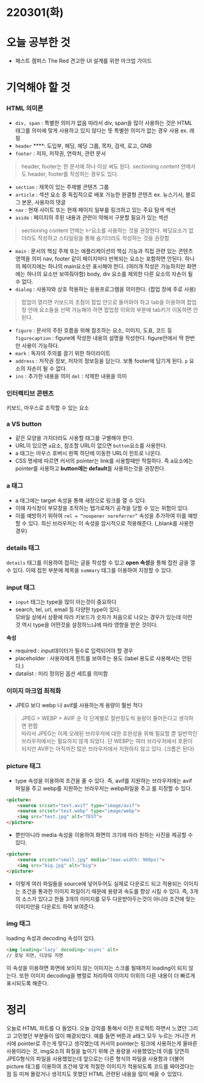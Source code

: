 # 220301(화)

# 오늘 공부한 것

- 패스트 캠퍼스 The Red 견고한 UI 설계를 위한 마크업 가이드

# 기억해야 할 것

### HTML 의미론

- `div, span` : 특별한 의미가 없음 
따라서 div, span을 많이 사용하는 것은 HTML 태그를 의미에 맞게 사용하고 있지 않다는 뜻
특별한 의미가 없는 경우 사용 ex. 래핑
- `header` ****: 도입부, 헤딩, 헤딩 그룹, 목차, 검색, 로고, GNB
- `footer` : 저자, 저작권, 연락처, 관련 문서

> header, footer는 한 문서에 하나 이상 써도 된다.
sectioning content 안에서도 header, footer를 작성하는 경우도 있다.
> 
- `section` : 제목이 있는 주제별 콘텐츠 그룹
- `article` : 섹션 요소 중 독립적으로 배포 가능한 완결형 콘텐츠 ex. 뉴스기사, 블로그 본문, 사용자의 댓글
- `nav` : 현재 사이트 또는 현재 페이지 일부를 링크하고 있는 주요 탐색 섹션
- `aside` : 페이지의 주된 내용과 관련이 약해서 구분할 필요가 있는 섹션

> sectioning content 안에는 `h*`요소를 사용하는 것을 권장한다. 
헤딩요소가 없더라도 작성하고 스타일링을 통해 숨기더라도 작성하는 것을 권장함
> 
- `main` : 문서의 핵심 주제 또는 애플리케이션의 핵심 기능과 직접 관련 있는 콘텐츠 영역을 의미 
nav, footer 같이 페이지마다 반복되는 요소는 포함하면 안된다. 
하나의 페이지에는 하나의 main요소만 표시해야 한다. (여러개 작성은 가능하지만 화면에는 하나의 요소만 보여줘야함)
body, div 요소를 제외한 다른 요소의 자손이 될 수 없다.
- `dialog` : 사용자와 상호 작용하는 응용프로그램을 의미한다. (팝업 창에 주로 사용)

> 팝업이 열리면 키보드의 초점이 팝업 안으로 들어와야 하고 tab을 이용하여 팝업 창 안에 요소들을 선택 가능해야 하면 팝업창 이외의 부분에 tab키가 이동하면 안된다.
> 
- `figure` :  문서의 주된 흐름을 위해 참조하는 요소, 이미지, 도표, 코드 등
`figurecaption` : figure에 작성한 내용의 설명을 작성한다. 
figure안에서 딱 한번만 사용이 가능하다.
- `mark` : 독자의 주의를 끌기 위한 하이라이트
- `address` : 저작권 정보, 저자의 정보등을 담는다. 보통 footer에 담기게 된다. 
`p` 요소의 자손이 될 수 없다.
- `ins` : 추가한 내용을 의미
`del` : 삭제한 내용을 의미

### 인터렉티브 콘텐츠

키보드, 마우스로 조작할 수 있는 요소 

### a VS button

- 같은 모양을 가지더라도 사용할 태그를 구별해야 한다.
- URL이 있으면 `a`요소, 참조할 URL이 없으면 `button`요소를 사용한다.
- a 태그는 마우스 호버시 왼쪽 하단에 이동한 URL이 힌트로 나온다.
- CSS 명세에 따르면 커서의 pointer는 link를 사용할때만 적절하다. 즉 a요소에는 pointer를 사용하고 **button에는 default**를 사용하는것을 권장한다.

### a 태그

- a 태그에는 target 속성을 통해 새창으로 링크를 열 수 있다.
- 이때 자식창이 부모창을 조작하는 탭가로채기 공격을 당할 수 있는 위험이 있다.
- 이를 예방하기 위하여 `rel = “noopener noreferrer”` 속성을 추가하여 이를 예방 할 수 있다. 
최신 브라우저는 이 속성을 암시적으로 적용해준다. (_blank를 사용한 경우)

### details 태그

`details` 태그를 이용하여 접히는 글을 작성할 수 있고 **open 속성**을 통해 접힌 글을 열 수 있다.
이때 접힌 부분에 제목을 `summary` 태그를 이용하여 지정할 수 있다. 

### input 태그

- `input` 태그는 type을 많이 아는것이 중요하다
- search, tel, url, email 등 다양한 type이 있다.  
모바일 상에서 상황에 따라 키보드가 숫자가 처음으로 나오는 경우가 있는데 이런 것 역시 type을 어떤것을 설정하느냐에 따라 영향을 받은 것이다.

**속성**

- required : input데이터가 필수로 입력되어야 할 경우
- placeholder : 사용자에게 힌트를 보여주는 용도 (label 용도로 사용해서는 안된다.)
- datalist : 미리 정의된 옵션 세트를 의미함

### 이미지 마크업 최적화

- JPEG 보다 webp 나 avif를 사용하는게 용량이 훨씬 적다

> JPEG > WEBP > AVIF 순 각 단계별로 절반정도씩 용량이 줄어든다고 생각하면 편함  
따라서 JPEG는 이제 오래된 브라우저에 대한 호완성을 위해 필요할 뿐 일반적인 브라우저에서는 필요하지 않게 되었다. 
단 WEBP는 여러 브라우저에서 호환이 되지만 AVIF는 아직까진 많은 브라우저에서 지원하지 않고 있다. (크롬은 된다)
> 

### picture 태그

- type 속성을 이용하여 조건을 줄 수 있다.
즉, avif를 지원하는 브라우저에는 avif 파일을 주고 webp를 지원하는 브라우저는 webp파일을 주고 를 지정할 수 있다.

```html
<picture>
	<source srcset="test.avif" type="image/avif">
	<source srcset="test.webp" type="image/webp">
	<img src="test.jpg" alt="TEST">
</picture>
```

- 뿐만아니라 media 속성을 이용하여 화면의 크기에 따라 원하는 사진을 제공할 수 있다.

```html
<picture>
	<source srcset="small.jpg" media="(max-width: 960px)">
	<img src="big.jpg" alt="big">
</picture>
```

- 이렇게 여러 파일들을 source에 넣어두어도 실제로 다운로드 되고 적용되는 이미지는 조건을 통과한 이미지 파일이기 때문에 용량과 속도를 향상 시킬 수 있다. 
즉, 3개의 소스가 있다고 한들 3개의 이미지를 모두 다운받아두는것이 아니라 조건에 맞는 이미지만을 다운로드 하여 보여준다.

### img 태그

loading 속성과 decoding 속성이 있다. 

```html
<img loading='lazy' decoding='async' alt>
// 로딩 지연, 디코딩 지연
```

이 속성을 이용하면 화면에 보이지 않는 이미지는 스크롤 될때까지 loading이 되지 않는다. 
또한 이미지 decoding을 병렬로 처리하여 이미지 이외의 다른 내용이 더 빠르게 표시되도록 해준다.

# 정리

오늘로 HTML 파트를 다 들었다.  오늘 강의를 통해서 이전 프로젝트 하면서 느꼈던 그리고 고민했던 부분들이 많이 해결되었다. 예를 들면 버튼과 a태그 모두 누르는 거니깐 커서에 pointer로 주는게 맞다고 생각했는데 커서의 pointer는 링크에 사용하는게 올바른 사용이라는 것,  img요소의 화질을 높이기 위해 큰 용량을 사용했었는데 이를 당연히 JPEG형식의 파일을 사용했었는데 앞으로는 다른 형식의 파일을 사용함과 더불어 picture 태그를 이용하여 조건에 맞게 적절한 이미지가 적용되도록 코드를 짜야겠다는 점 등 미쳐 몰랐거나 생각지도 못했던 HTML 관련된 내용을 많이 배울 수 있었다.
